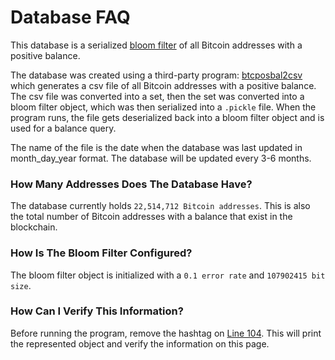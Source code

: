 # Database FAQ

This database is a serialized <a href="https://github.com/hiway/python-bloom-filter">bloom filter</a> of all Bitcoin addresses with a positive balance.

The database was created using a third-party program: <a href="https://github.com/graymauser/btcposbal2csv">btcposbal2csv</a> which generates a csv file of all Bitcoin addresses with a positive balance. The csv file was converted into a set, then the set was converted into a bloom filter object, which was then serialized into a `.pickle` file. When the program runs, the file gets deserialized back into a bloom filter object and is used for a balance query.

The name of the file is the date when the database was last updated in month_day_year format. The database will be updated every 3-6 months.

### How Many Addresses Does The Database Have?

The database currently holds `22,514,712 Bitcoin addresses`. This is also the total number of Bitcoin addresses with a balance that exist in the blockchain.

### How Is The Bloom Filter Configured?

The bloom filter object is initialized with a `0.1 error rate` and `107902415 bit size`.

### How Can I Verify This Information?

Before running the program, remove the hashtag on <a href="https://github.com/Isaacdelly/p/blob/master/plutus.py#L104">Line 104</a>. This will print the represented object and verify the information on this page.
